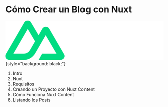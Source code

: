 # Cómo Crear un Blog con Nuxt

![Logo de Nuxt blanco y verde](nuxt-logo-green-white.png){style="background: black;"}

1. Intro
1. Nuxt
1. Requisitos
1. Creando un Proyecto con Nuxt Content
1. Cómo Funciona Nuxt Content
1. Listando los Posts
